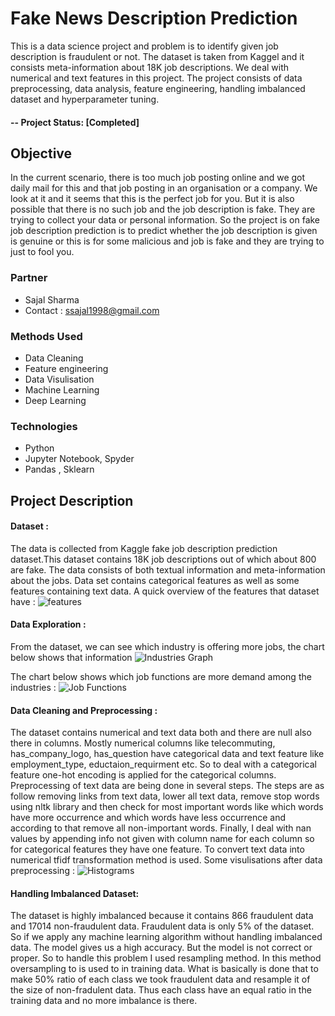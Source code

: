 # Fake News Description Prediction

This is a data science project and problem is to identify given job description is fraudulent or not. The dataset is taken from Kaggel and it consists meta-information about 18K job descriptions. We deal with numerical and text features in this project. The project consists of data preprocessing, data analysis, feature engineering, handling imbalanced dataset and hyperparameter tuning.

#### -- Project Status: [Completed]

## Objective 
In the current scenario, there is too much job posting online and we got daily mail for this and that job posting in an organisation or a company. We look at it and it seems that this is the perfect job for you. But it is also possible that there is no such job and the job description is fake. They are trying to collect your data or personal information. So the project is on fake job description prediction is to predict whether the job description is given is genuine or this is for some malicious and job is fake and they are trying to just to fool you.

### Partner
* Sajal Sharma
* Contact : ssajal1998@gmail.com

### Methods Used
* Data Cleaning
* Feature engineering
* Data Visulisation
* Machine Learning
* Deep Learning

### Technologies 
* Python
* Jupyter Notebook, Spyder
* Pandas , Sklearn

## Project Description
#### Dataset :
The data is collected from Kaggle fake job description prediction dataset.This dataset contains 18K job descriptions out of which about 800 are fake. The data consists of both textual information and meta-information about the jobs. Data set contains categorical features as well as some features containing text data. A quick overview of the features that dataset have : 
![features](https://github.com/Pranjal-Soni/fake_news_description_prediction/blob/master/images/features.JPG)

#### Data Exploration : 

From the dataset, we can see which industry is offering more jobs, the chart below shows that information
![Industries Graph](https://github.com/Pranjal-Soni/fake_news_description_prediction/blob/master/images/top_20_industries.png)

The chart below shows which job functions are more demand among the industries :
![Job Functions](https://github.com/Pranjal-Soni/fake_news_description_prediction/blob/master/images/top_20_jobs.png)

#### Data Cleaning and Preprocessing :
The dataset contains numerical and text data both and there are null also there in columns. Mostly numerical columns like telecommuting, has_company_logo, has_question have categorical data and text feature like employment_type, eductaion_requirment etc. So to deal with a categorical feature one-hot encoding is applied for the categorical columns. Preprocessing of text data are being done in several steps. The steps are as follow removing links from text data, lower all text data, remove stop words using nltk library and then check for most important words like which words have more occurrence and which words have less occurrence and according to that remove all non-important words. Finally, I deal with nan values by appending info not given with column name for each column so for categorical features they have one feature. To convert text data into numerical tfidf transformation method is used. Some visulisations after data preprocessing :
![Histograms](https://github.com/Pranjal-Soni/fake_news_description_prediction/blob/master/images/visulise_featues.png)

#### Handling Imbalanced Dataset:
The dataset is highly imbalanced because it contains 866 fraudulent data and 17014 non-fraudulent data. Fraudulent data is only 5% of the dataset. So if we apply any machine learning algorithm without handling imbalanced data. The model gives us a high accuracy. But the model is not correct or proper. So to handle this problem I used resampling method. In this method oversampling to is used to in training data. What is basically is done that to make 50% ratio of each class we took fraudulent data and resample it of the size of non-fradulent data. Thus each class have an equal ratio in the training data and no more imbalance is there.

